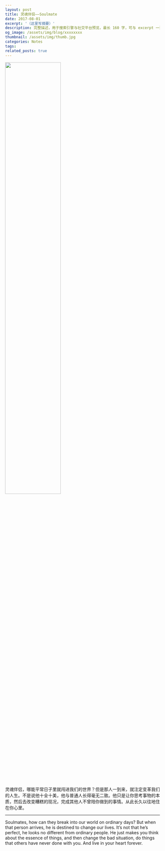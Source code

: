 ```yaml
---
layout: post
title: 灵魂伴侣——Soulmate
date: 2017-08-01
excerpt: '（这里写摘要）'
description: 完整描述，用于搜索引擎与社交平台预览，最长 160 字，可与 excerpt 一致
og_image: /assets/img/blog/xxxxxxxx
thumbnail: /assets/img/thumb.jpg
categories: Notes
tags: 
related_posts: true
---
```


<img src="{{ '/assets/img/blog/xxxxxxxx' | relative_url }}" style="width:60%;">

灵魂伴侣，哪能平常日子里就闯进我们的世界？但是那人一到来，就注定变革我们的人生。不是说他十全十美，他与普通人长得毫无二致。他只是让你思考事物的本质，然后去改变糟糕的现况，完成其他人不曾陪你做到的事情。从此长久以往地住在你心里。

---

Soulmates, how can they break into our world on ordinary days? But when that person arrives, he is destined to change our lives. It’s not that he’s perfect, he looks no different from ordinary people. He just makes you think about the essence of things, and then change the bad situation, do things that others have never done with you. And live in your heart forever.